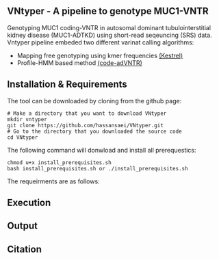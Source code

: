## VNtyper - A pipeline to genotype MUC1-VNTR 
Genotyping MUC1 coding-VNTR in autosomal dominant tubulointerstitial kidney disease (MUC1-ADTKD) using short-read seqeuncing (SRS) data. Vntyper pipeline embeded two different varinat calling algorithms:
- Mapping free genotyping using kmer frequencies [(Kestrel)](https://github.com/paudano/kestrel)
- Profile-HMM based method [(code-adVNTR)](https://github.com/mehrdadbakhtiari/adVNTR/tree/enhanced_hmm)

## Installation & Requirements
The tool can be downloaded by cloning from the github page:

```bashscript
# Make a directory that you want to download VNtyper
mkdir vntyper
git clone https://github.com/hassansaei/VNtyper.git
# Go to the directory that you downloaded the source code
cd VNtyper
```
The following command will donwload and install all prerequestics:
```bashscrip
chmod u+x install_prerequisites.sh
bash install_prerequisites.sh or ./install_prerequisites.sh
```
The requeirments are as follows:



## Execution



## Output



## Citation


